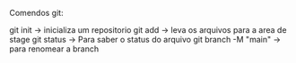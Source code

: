 Comendos git:

git init -> inicializa um repositorio 
git add  -> leva os arquivos para a area de stage
git status -> Para saber o status do arquivo
git branch -M "main"  -> para renomear a branch
